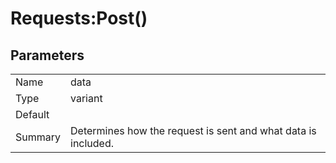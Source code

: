 # Requests:Post()
## Parameters
|   |   |
--- | ---
| Name | data |
| Type | variant |
| Default |  |
| Summary | Determines how the request is sent and what data is included. |

